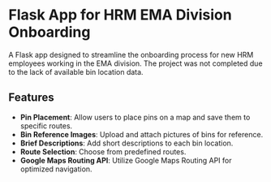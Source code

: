 # Flask App for HRM EMA Division Onboarding

A Flask app designed to streamline the onboarding process for new HRM employees working in the EMA division. The project was not completed due to the lack of available bin location data.

## Features

- **Pin Placement**: Allow users to place pins on a map and save them to specific routes.
- **Bin Reference Images**: Upload and attach pictures of bins for reference.
- **Brief Descriptions**: Add short descriptions to each bin location.
- **Route Selection**: Choose from predefined routes.
- **Google Maps Routing API**: Utilize Google Maps Routing API for optimized navigation.

